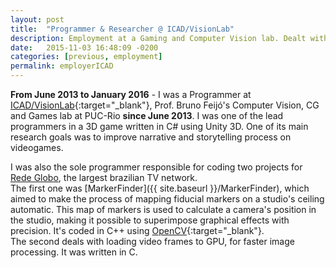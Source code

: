 ```yaml
---
layout: post
title:  "Programmer & Researcher @ ICAD/VisionLab"
description: Employment at a Gaming and Computer Vision lab. Dealt with experimental game development, Fiducial Markers mapping for a tv studio for Rede Globo and my MSc thesis.
date:   2015-11-03 16:48:09 -0200
categories: [previous, employment]
permalink: employerICAD
---
```


<b>From June 2013 to January 2016</b> - I was a Programmer at [ICAD/VisionLab](http://www.icad.puc-rio.br){:target="_blank"}, Prof. Bruno Feijó's Computer Vision, CG and Games lab at PUC-Rio <b>since June 2013</b>. I was one of the lead programmers in a 3D game written in <span class="skill">C#</span> using <span class="skill">Unity 3D</span>. One of its main research goals was to improve narrative and storytelling process on videogames.

I was also the sole programmer responsible for coding two projects for <a target="_blank" href="http://redeglobo.globo.com/">Rede Globo</a>, the largest brazilian TV network.  
The first one was [MarkerFinder]({{ site.baseurl }}/MarkerFinder), which aimed to make the process of mapping fiducial markers on a studio's ceiling automatic. This map of markers is used to calculate a camera's position in the studio, making it possible to superimpose graphical effects with precision. It's coded in <span class="skill">C++</span> using [OpenCV](http://opencv.org/){:target="_blank"}.  
The second deals with loading video frames to GPU, for faster image processing. It was written in <span class="skill">C</span>.

